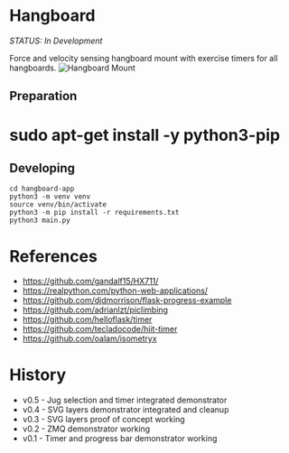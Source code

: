 # Hangboard 

*STATUS: In Development*

Force and velocity sensing hangboard mount with exercise timers for all hangboards.
![Hangboard Mount](./images/IsometrixBoard.png)


## Preparation
# sudo apt-get install -y python3-pip

## Developing
```
cd hangboard-app
python3 -m venv venv
source venv/bin/activate
python3 -m pip install -r requirements.txt
python3 main.py
```


# References
+ https://github.com/gandalf15/HX711/
+ https://realpython.com/python-web-applications/
+ https://github.com/djdmorrison/flask-progress-example
+ https://github.com/adrianlzt/piclimbing
+ https://github.com/helloflask/timer
+ https://github.com/tecladocode/hiit-timer
+ https://github.com/oalam/isometryx

# History
- v0.5 - Jug selection and timer integrated demonstrator
- v0.4 - SVG layers demonstrator integrated and cleanup
- v0.3 - SVG layers proof of concept working
- v0.2 - ZMQ demonstrator working
- v0.1 - Timer and progress bar demonstrator working
